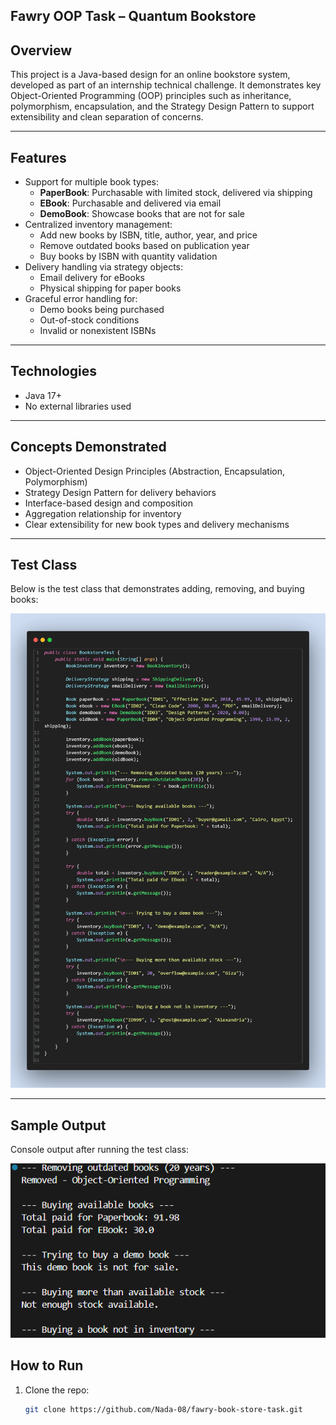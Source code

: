 ## Fawry OOP Task – Quantum Bookstore

## Overview
This project is a Java-based design for an online bookstore system, developed as part of an internship technical challenge. It demonstrates key Object-Oriented Programming (OOP) principles such as inheritance, polymorphism, encapsulation, and the Strategy Design Pattern to support extensibility and clean separation of concerns.

---

## Features
- Support for multiple book types:
  - **PaperBook**: Purchasable with limited stock, delivered via shipping
  - **EBook**: Purchasable and delivered via email
  - **DemoBook**: Showcase books that are not for sale
- Centralized inventory management:
  - Add new books by ISBN, title, author, year, and price
  - Remove outdated books based on publication year
  - Buy books by ISBN with quantity validation
- Delivery handling via strategy objects:
  - Email delivery for eBooks
  - Physical shipping for paper books
- Graceful error handling for:
  - Demo books being purchased
  - Out-of-stock conditions
  - Invalid or nonexistent ISBNs

---

## Technologies
- Java 17+
- No external libraries used

---

## Concepts Demonstrated
- Object-Oriented Design Principles (Abstraction, Encapsulation, Polymorphism)
- Strategy Design Pattern for delivery behaviors
- Interface-based design and composition
- Aggregation relationship for inventory
- Clear extensibility for new book types and delivery mechanisms

---

## Test Class

Below is the test class that demonstrates adding, removing, and buying books:

![Test Class Screenshot](./screenshots/test-class.png)


---

## Sample Output

Console output after running the test class:

![Sample Output Screenshot](./screenshots/sample-output.png)



## How to Run
1. Clone the repo:
   ```bash
   git clone https://github.com/Nada-08/fawry-book-store-task.git


